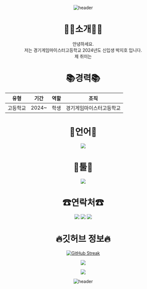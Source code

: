 <div align="center">

![header](https://capsule-render.vercel.app/api?type=waving&height=250&color=%20666161&text=Welcome&section=header&fontSize=60&fontColor=918c8c&rotate=0&desc=My%20Github%20Profile&descAlign=62&descAlignY=55&descSize=30&fontAlignY=40)
# 👨‍🎓소개👨‍🎓
안녕하세요.<br>저는 경기게임마이스터고등학교 2024년도 신입생 박지호 입니다.<br>제 취미는 

# 📚경력📚
| 유형 | 기간 | 역할 | 조직 |
|:---:|:---:|:---:|:---:|
| 고등학교 | 2024~| 학생 | 경기게임마이스터고등학교
# 📖언어📖
<img src="https://img.shields.io/badge/C%23-239120?style=for-the-badge&logo=CSharp&logoColor=white">

# 🔧툴🔧
<img src="https://img.shields.io/badge/Visual%20Studio%20Code-007ACC?style=for-the-badge&logo=VisualStudioCode&logoColor=black%22%3E">

# ☎연락처☎
<img src="https://img.shields.io/badge/jiho0995-5865F2?style=for-the-badge&logo=Discord&logoColor=white"/></a>
<a href="https://www.facebook.com/profile.php?id=100078770102676" target="_blank"><img src="https://img.shields.io/badge/FaceBook-1877F2?style=for-the-badge&logo=Facebook&logoColor=white"/></a>
<a href="https://www.instagram.com/jih0_08" target="_blank"><img src="https://img.shields.io/badge/Instagram-E4405F?style=for-the-badge&logo=Instagram&logoColor=white"/></a>

# 🔥깃허브 정보🔥
[![GitHub Streak](https://streak-stats.demolab.com?user=jiho08&theme=dark&locale=ko&card_width=500)](https://git.io/streak-stats)

![](https://github-readme-stats.vercel.app/api?username=jiho08&show_icons=true&theme=tokyonight)

<a href="https://opgc.me/#/users/jiho08" target="_blank"><img src="https://api.opgc.me/githubs/users/jiho08/tag/?theme=dracula" /></a>

![header](https://capsule-render.vercel.app/api?type=waving&height=250&color=%20666161&section=footer&fontSize=60&fontColor=918c8c&rotate=0&descAlign=60&descAlignY=55&descSize=30&fontAlignY=40)
